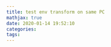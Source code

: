```yaml
---
title: test env transform on same PC
mathjax: true
date: 2020-01-14 19:52:10
categories:
tags:
---
```


